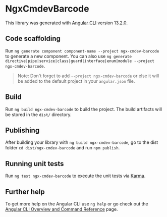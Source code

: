 # NgxCmdevBarcode

This library was generated with [Angular CLI](https://github.com/angular/angular-cli) version 13.2.0.

## Code scaffolding

Run `ng generate component component-name --project ngx-cmdev-barcode` to generate a new component. You can also use `ng generate directive|pipe|service|class|guard|interface|enum|module --project ngx-cmdev-barcode`.
> Note: Don't forget to add `--project ngx-cmdev-barcode` or else it will be added to the default project in your `angular.json` file. 

## Build

Run `ng build ngx-cmdev-barcode` to build the project. The build artifacts will be stored in the `dist/` directory.

## Publishing

After building your library with `ng build ngx-cmdev-barcode`, go to the dist folder `cd dist/ngx-cmdev-barcode` and run `npm publish`.

## Running unit tests

Run `ng test ngx-cmdev-barcode` to execute the unit tests via [Karma](https://karma-runner.github.io).

## Further help

To get more help on the Angular CLI use `ng help` or go check out the [Angular CLI Overview and Command Reference](https://angular.io/cli) page.
